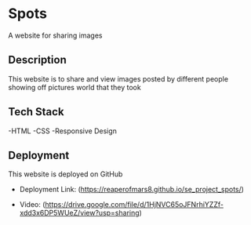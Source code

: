 # Spots

A website for sharing images

## Description

This website is to share and view images posted by different people showing off pictures world that they took

## Tech Stack

-HTML
-CSS
-Responsive Design

## Deployment

This website is deployed on GitHub

- Deployment Link: (https://reaperofmars8.github.io/se_project_spots/)

- Video: (https://drive.google.com/file/d/1HjNVC65oJFNrhiYZZf-xdd3x6DP5WUeZ/view?usp=sharing)
